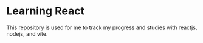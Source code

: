 #  Learning React

This repository is used for me to track my progress and studies with reactjs, nodejs, and vite.